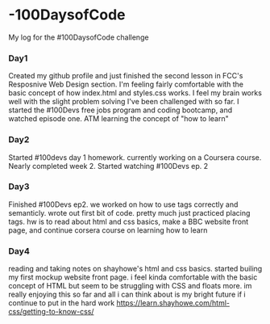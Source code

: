 # -100DaysofCode
My log for the #100DaysofCode challenge

### Day1
Created my github profile and just finished the second lesson in  FCC's Resposnive Web Design section. I'm feeling fairly comfortable with the basic concept of how index.html and styles.css works. I feel my brain works well with the slight problem solving I've been challenged with so far. I started the #100Devs free jobs program and coding bootcamp, and watched episode one. ATM learning the concept of "how to learn"

### Day2
Started #100devs day 1 homework. currently working on a Coursera course. Nearly completed week 2. Started watching #100Devs ep. 2

 ### Day3
 Finished #100Devs ep2. we worked on how to use tags correctly and semanticly. wrote out first bit of code. pretty much just practiced placing tags. hw is to read about html and css basics, make a BBC website front page, and continue corsera course on learning how to learn

 ### Day4
 reading and taking notes on shayhowe's html and css basics. started builing my first mockup website front page. i feel kinda comfortable with the basic concept of HTML but seem to be struggling with CSS and floats more. im really enjoying this so far and all i can think about is my bright future if i continue to put in the hard work
 https://learn.shayhowe.com/html-css/getting-to-know-css/

